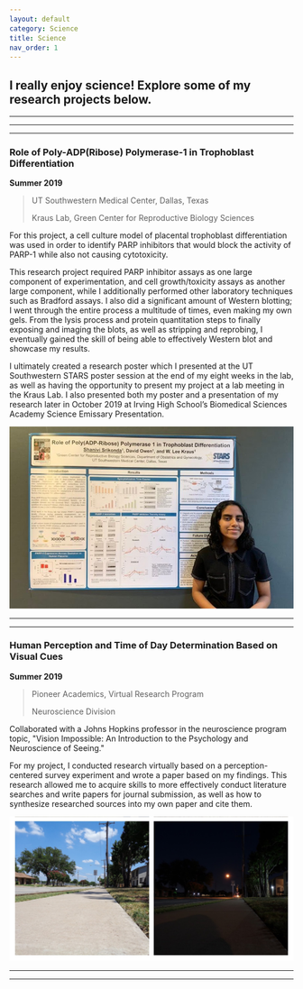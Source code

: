 ```yaml
---
layout: default
category: Science
title: Science
nav_order: 1
---
```


## I really enjoy science! Explore some of my research projects below.

* * * 
* * *
* * *

### Role of Poly-ADP(Ribose) Polymerase-1 in Trophoblast Differentiation

**Summer 2019** 

> UT Southwestern Medical Center, Dallas, Texas
>
> Kraus Lab, Green Center for Reproductive Biology Sciences

For this project, a cell culture model of placental trophoblast differentiation was used in order to identify PARP inhibitors that would block the activity of PARP-1 while also not causing cytotoxicity. 

This research project required PARP inhibitor assays as one large component of experimentation, and cell growth/toxicity assays as another large component, while I additionally performed other laboratory techniques such as Bradford assays. I also did a significant amount of Western blotting; I went through the entire process a multitude of times, even making my own gels. From the lysis process and protein quantitation steps to finally exposing and imaging the blots, as well as stripping and reprobing, I eventually gained the skill of being able to effectively Western blot and showcase my results. 

I ultimately created a research poster which I presented at the UT Southwestern STARS poster session at the end of my eight weeks in the lab, as well as having the opportunity to present my project at a lab meeting in the Kraus Lab. I also presented both my poster and a presentation of my research later in October 2019 at Irving High School’s Biomedical Sciences Academy Science Emissary Presentation.


![STARS Poster Pic](/images/IMG_20190726_190142.jpg)

* * *
* * *

### Human Perception and Time of Day Determination Based on Visual Cues

**Summer 2019**

> Pioneer Academics, Virtual Research Program
>
> Neuroscience Division

Collaborated with a Johns Hopkins professor in the neuroscience program topic, "Vision
Impossible: An Introduction to the Psychology and Neuroscience of Seeing." 

For my project, I conducted research virtually based on a perception-centered survey experiment and wrote a paper based on my findings. This research allowed me to acquire skills to more effectively conduct literature searches and write papers for journal submission, as well as how to synthesize researched sources into my own paper and cite them.

![Pioneer Pic](/images/pioneerpict.jpg)

* * *
* * *


